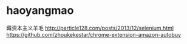 # haoyangmao
薅资本主义羊毛
http://particle128.com/posts/2013/12/selenium.html
https://github.com/zhoukekestar/chrome-extension-amazon-autobuy
